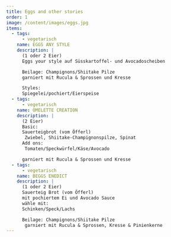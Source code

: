 ```yaml
---
title: Eggs and other stories
order: 1
image: /content/images/eggs.jpg
items:
  - tags:
      - vegetarisch
    name: EGGS ANY STYLE
    description: |
      (1 oder 2 Eier)
      Eggs your style auf Süsskartoffel- und Avocadoscheiben

      Beilage: Champignons/Shiitake Pilze
      garniert mit Rucula & Sprossen und Kresse

      Styles:
      Spiegelei/pochiert/Eierspeise
  - tags:
      - vegetarisch
    name: OMELETTE CREATION
    description: |
      (2 Eier)
      Basic:
      Sauerteigbrot (vom Öfferl)
       Zwiebel, Shiitake-Champignonspilze, Spinat
      Add ons:
       Tomaten/Speckwürfel/Käse/Avocado

      garniert mit Rucula & Sprossen und Kresse
  - tags:
      - vegetarisch
    name: BEGGS ENEDICT
    description: |
      (1 oder 2 Eier)
      Sauerteig Brot (vom Öfferl) 
      mit pochiertem Ei und Avocado Sauce
      wähle mit:
      Schinken/Speck/Lachs

      Beilage: Champignons/Shiitake Pilze
       garniert mit Rucula & Sprossen, Kresse & Pinienkerne
---
```

